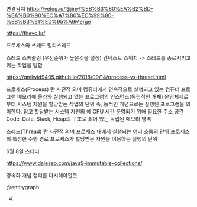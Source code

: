 변경감지
https://velog.io/@jiny/%EB%B3%80%EA%B2%BD-%EA%B0%90%EC%A7%80%EC%99%80-%EB%B3%91%ED%95%A9Merge

https://thevc.kr/


프로세스와 쓰레드 
멀티스레드 

스레드 스케줄링 (우선순위가 높은것을 설정) 
컨텍스트 스위치 -> 스레드를 종료시키고 키는 작업을 말함



https://gmlwjd9405.github.io/2018/09/14/process-vs-thread.html

프로세스(Process) 란
사전적 의미
컴퓨터에서 연속적으로 실행되고 있는 컴퓨터 프로그램
메모리에 올라와 실행되고 있는 프로그램의 인스턴스(독립적인 개체)
운영체제로부터 시스템 자원을 할당받는 작업의 단위
즉, 동적인 개념으로는 실행된 프로그램을 의미한다.
참고 할당받는 시스템 자원의 예
CPU 시간
운영되기 위해 필요한 주소 공간
Code, Data, Stack, Heap의 구조로 되어 있는 독립된 메모리 영역


스레드(Thread) 란
사전적 의미
프로세스 내에서 실행되는 여러 흐름의 단위
프로세스의 특정한 수행 경로
프로세스가 할당받은 자원을 이용하는 실행의 단위


6월 8일 스터디 

https://www.daleseo.com/java9-immutable-collections/


영속화 개념 정리를 다시해야할듯

@entitygraph

4. 

